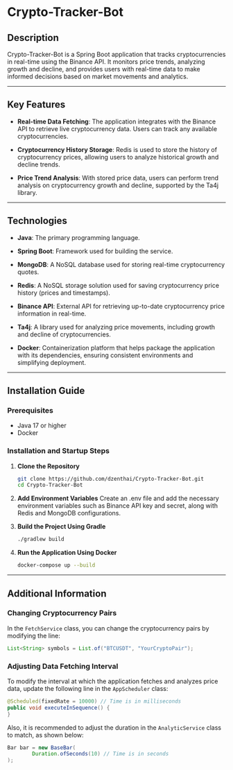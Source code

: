 # Crypto-Tracker-Bot

## **Description**

Crypto-Tracker-Bot is a Spring Boot application that tracks cryptocurrencies in real-time using the Binance API. It
monitors price trends, analyzing growth and decline, and provides users with real-time data to make informed decisions
based on market movements and analytics.

---

## **Key Features**

- **Real-time Data Fetching**: The application integrates with the Binance API to retrieve live cryptocurrency data.
  Users can track any available cryptocurrencies.

- **Cryptocurrency History Storage**: Redis is used to store the history of cryptocurrency prices, allowing users to
  analyze historical growth and decline trends.

- **Price Trend Analysis**: With stored price data, users can perform trend analysis on cryptocurrency growth and
  decline, supported by the Ta4j library.

---

## **Technologies**

- **Java**: The primary programming language.

- **Spring Boot**: Framework used for building the service.

- **MongoDB**: A NoSQL database used for storing real-time cryptocurrency quotes.

- **Redis**: A NoSQL storage solution used for saving cryptocurrency price history (prices and timestamps).

- **Binance API**: External API for retrieving up-to-date cryptocurrency price information in real-time.

- **Ta4j**: A library used for analyzing price movements, including growth and decline of cryptocurrencies.

- **Docker**: Containerization platform that helps package the application with its dependencies, ensuring consistent
  environments and simplifying deployment.

---

## **Installation Guide**

### **Prerequisites**

- Java 17 or higher
- Docker

### **Installation and Startup Steps**

1. **Clone the Repository**
   ```bash
   git clone https://github.com/dzenthai/Crypto-Tracker-Bot.git
   cd Crypto-Tracker-Bot
   ```

2. **Add Environment Variables**
   Create an .env file and add the necessary environment variables such as Binance API key and secret, along with Redis
   and MongoDB configurations.

3. **Build the Project Using Gradle**
   ```bash
   ./gradlew build
   ```

4. **Run the Application Using Docker**
   ```bash
   docker-compose up --build
   ```
   
---

## **Additional Information**

### **Changing Cryptocurrency Pairs**

In the `FetchService` class, you can change the cryptocurrency pairs by modifying the line:
   ```java
   List<String> symbols = List.of("BTCUSDT", "YourCryptoPair");
```

### **Adjusting Data Fetching Interval**

To modify the interval at which the application fetches and analyzes price data, update the following line in the `AppScheduler` class:

```java
@Scheduled(fixedRate = 10000) // Time is in milliseconds
public void executeInSequence() {
}
```

Also, it is recommended to adjust the duration in the `AnalyticService` class to match, as shown below:
```java
Bar bar = new BaseBar(
        Duration.ofSeconds(10) // Time is in seconds
);
```

